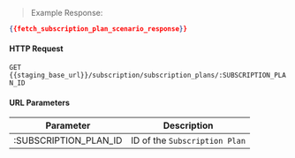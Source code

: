 > Example Response:

```json
{{fetch_subscription_plan_scenario_response}}
```

#### HTTP Request

`GET {{staging_base_url}}/subscription/subscription_plans/:SUBSCRIPTION_PLAN_ID `

#### URL Parameters

Parameter | Description
--------- | -------------------------------------------------------------------
:SUBSCRIPTION_PLAN_ID | ID of the `Subscription Plan`
